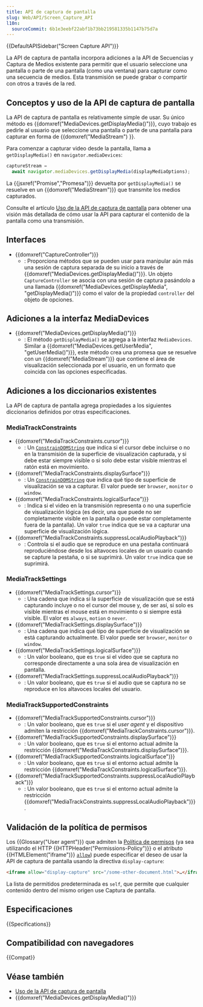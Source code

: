 ```yaml
---
title: API de captura de pantalla
slug: Web/API/Screen_Capture_API
l10n:
  sourceCommit: 6b1e3eebf22abf1b73bb219581335b1147b75d7a
---
```


{{DefaultAPISidebar("Screen Capture API")}}

La API de captura de pantalla incorpora adiciones a la API de Secuencias y Captura de Medios existente para permitir que el usuario seleccione una pantalla o parte de una pantalla (como una ventana) para capturar como una secuencia de medios. Esta transmisión se puede grabar o compartir con otros a través de la red.

## Conceptos y uso de la API de captura de pantalla

La API de captura de pantalla es relativamente simple de usar. Su único método es {{domxref("MediaDevices.getDisplayMedia()")}}, cuyo trabajo es pedirle al usuario que seleccione una pantalla o parte de una pantalla para capturar en forma de {{domxref("MediaStream") }}.

Para comenzar a capturar video desde la pantalla, llama a `getDisplayMedia()` en `navigator.mediaDevices`:

```js
captureStream =
  await navigator.mediaDevices.getDisplayMedia(displayMediaOptions);
```

La {{jsxref("Promise","Promesa")}} devuelta por `getDisplayMedia()` se resuelve en un {{domxref("MediaStream")}} que transmite los medios capturados.

Consulte el artículo [Uso de la API de captura de pantalla](/es/docs/Web/API/Screen_Capture_API/Using_Screen_Capture) para obtener una visión más detallada de cómo usar la API para capturar el contenido de la pantalla como una transmisión.

## Interfaces

- {{domxref("CaptureController")}}
  - : Proporciona métodos que se pueden usar para manipular aún más una sesión de captura separada de su inicio a través de {{domxref("MediaDevices.getDisplayMedia()")}}. Un objeto `CaptureController` se asocia con una sesión de captura pasándolo a una llamada {{domxref("MediaDevices.getDisplayMedia", "getDisplayMedia()")}} como el valor de la propiedad `controller` del objeto de opciones.

## Adiciones a la interfaz MediaDevices

- {{domxref("MediaDevices.getDisplayMedia()")}}
  - : El método `getDisplayMedia()` se agrega a la interfaz `MediaDevices`. Similar a {{domxref("MediaDevices.getUserMedia", "getUserMedia()")}}, este método crea una promesa que se resuelve con un {{domxref("MediaStream")}} que contiene el área de visualización seleccionada por el usuario, en un formato que coincida con las opciones especificadas.

## Adiciones a los diccionarios existentes

La API de captura de pantalla agrega propiedades a los siguientes diccionarios definidos por otras especificaciones.

### MediaTrackConstraints

- {{domxref("MediaTrackConstraints.cursor")}}
  - : Un [`ConstrainDOMString`](/es/docs/Web/API/MediaTrackConstraints#constraindomstring) que indica si el cursor debe incluirse o no en la transmisión de la superficie de visualización capturada, y si debe estar siempre visible o si solo debe estar visible mientras el ratón está en movimiento.
- {{domxref("MediaTrackConstraints.displaySurface")}}
  - : Un [`ConstrainDOMString`](/es/docs/Web/API/MediaTrackConstraints#constraindomstring) que indica qué tipo de superficie de visualización se va a capturar. El valor puede ser `browser`, `monitor` o `window`.
- {{domxref("MediaTrackConstraints.logicalSurface")}}
  - : Indica si el video en la transmisión representa o no una superficie de visualización lógica (es decir, una que puede no ser completamente visible en la pantalla o puede estar completamente fuera de la pantalla). Un valor `true` indica que se va a capturar una superficie de visualización lógica.
- {{domxref("MediaTrackConstraints.suppressLocalAudioPlayback")}}
  - : Controla si el audio que se reproduce en una pestaña continuará reproduciéndose desde los altavoces locales de un usuario cuando se capture la pestaña, o si se suprimirá. Un valor `true` indica que se suprimirá.

### MediaTrackSettings

- {{domxref("MediaTrackSettings.cursor")}}
  - : Una cadena que indica si la superficie de visualización que se está capturando incluye o no el cursor del mouse y, de ser así, si solo es visible mientras el mouse está en movimiento o si siempre está visible. El valor es `always`, `motion` o `never`.
- {{domxref("MediaTrackSettings.displaySurface")}}
  - : Una cadena que indica qué tipo de superficie de visualización se está capturando actualmente. El valor puede ser `browser`, `monitor` o `window`.
- {{domxref("MediaTrackSettings.logicalSurface")}}
  - : Un valor booleano, que es `true` si el video que se captura no corresponde directamente a una sola área de visualización en pantalla.
- {{domxref("MediaTrackSettings.suppressLocalAudioPlayback")}}
  - : Un valor booleano, que es `true` si el audio que se captura no se reproduce en los altavoces locales del usuario.

### MediaTrackSupportedConstraints

- {{domxref("MediaTrackSupportedConstraints.cursor")}}
  - : Un valor booleano, que es `true` si el _user agent_ y el dispositivo admiten la restricción {{domxref("MediaTrackConstraints.cursor")}}.
- {{domxref("MediaTrackSupportedConstraints.displaySurface")}}
  - : Un valor booleano, que es `true` si el entorno actual admite la restricción {{domxref("MediaTrackConstraints.displaySurface")}}.
- {{domxref("MediaTrackSupportedConstraints.logicalSurface")}}
  - : Un valor booleano, que es `true` si el entorno actual admite la restricción {{domxref("MediaTrackConstraints.logicalSurface")}}.
- {{domxref("MediaTrackSupportedConstraints.suppressLocalAudioPlayback")}}
  - : Un valor booleano, que es `true` si el entorno actual admite la restricción {{domxref("MediaTrackConstraints.suppressLocalAudioPlayback")}}.

## Validación de la política de permisos

Los {{Glossary("User agent")}} que admiten la [Política de permisos](/es/docs/Web/HTTP/Permissions_Policy) (ya sea utilizando el HTTP {{HTTPHeader("Permissions-Policy")}} o el atributo {{HTMLElement("iframe")}} [`allow`](/es/docs/Web/HTML/Element/iframe#allow)) puede especificar el deseo de usar la API de captura de pantalla usando la directiva `display-capture`:

```html
<iframe allow="display-capture" src="/some-other-document.html">…</iframe>
```

La lista de permitidos predeterminada es `self`, que permite que cualquier contenido dentro del mismo origen use Captura de pantalla.

## Especificaciones

{{Specifications}}

## Compatibilidad con navegadores

{{Compat}}

## Véase también

- [Uso de la API de captura de pantalla](/es/docs/Web/API/Screen_Capture_API/Using_Screen_Capture)
- {{domxref("MediaDevices.getDisplayMedia()")}}
